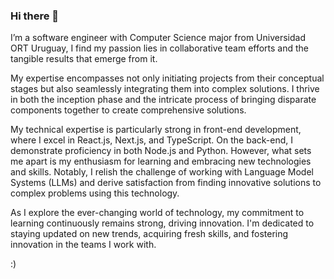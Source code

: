 ### Hi there 👋

I’m a software engineer with Computer Science major from Universidad ORT Uruguay, I find my passion lies in collaborative team efforts and the tangible results that emerge from it.

My expertise encompasses not only initiating projects from their conceptual stages but also seamlessly integrating them into complex solutions. I thrive in both the inception phase and the intricate process of bringing disparate components together to create comprehensive solutions.

My technical expertise is particularly strong in front-end development, where I excel in React.js, Next.js, and TypeScript. On the back-end, I demonstrate proficiency in both Node.js and Python. However, what sets me apart is my enthusiasm for learning and embracing new technologies and skills. Notably, I relish the challenge of working with Language Model Systems (LLMs) and derive satisfaction from finding innovative solutions to complex problems using this technology.

As I explore the ever-changing world of technology, my commitment to learning continuously remains strong, driving innovation. I'm dedicated to staying updated on new trends, acquiring fresh skills, and fostering innovation in the teams I work with.

:)
